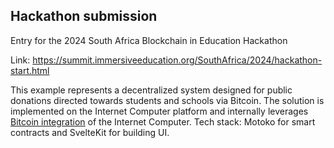 ## Hackathon submission

Entry for the 2024 South Africa Blockchain in Education Hackathon

Link: https://summit.immersiveeducation.org/SouthAfrica/2024/hackathon-start.html

This example represents a decentralized system designed for public donations directed towards students and schools via Bitcoin. The solution is implemented on the Internet Computer platform and internally leverages [Bitcoin integration](https://wiki.internetcomputer.org/wiki/Bitcoin_Integration) of the Internet Computer. Tech staсk: Motoko for smart contracts and SvelteKit for building UI.
